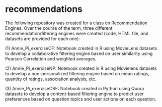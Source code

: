 # recommendations
The following repository was created for a class on Recommendation Engines. Over the course of the term, three different recommendation/filtering engines were created (code, HTML file, and datasets are provided for each one):

(1) Annie_Pi_exerciseCF: Notebook created in R using MovieLens datasets to develop a collaborative filtering engine based on user similarity using Pearson Correlation and weighted averages.

(2) Annie_Pi_exerciseNP: Notebook created in R using Movielens datasets to develop a non-personalized filtering engine based on mean ratings, quantity of ratings, association analysis, etc. 

(3) Annie_Pi_exerciseCBF: Notebook created in Python using Quora datasets to develop a content-based filtering engine to predict user preferences based on question topics and user actions on each question.
